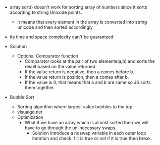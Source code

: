 - array.sort() doesn't work for sorting array of numbers since it sorts according to string Unicode points.
  - It means that every element in the array is converted into string unicode and then sorted accordingly
- its time and space complexity can't be guaranteed

- Solution

  - Optional Comparator function
    - Comparator looks at the pair of two elements(a,b) and sorts the result based on the value returned.
    - If the value return is negative, then a comes before b.
    - If the value return is position, then a comes after b.
    - If the value is 0, that means that a and b are same so JS sorts them together.

- Bubble Sort
  - Sorting algorithm where largest value bubbles to the top
  - visualgo.net
  - Optimization
    - What if we have an array which is almost sorted then we will have to go through the un-necessary swaps.
      - Solution
        introduce a noswap variable in each outer loop iteration and check if it is true or not if it is true then break.
